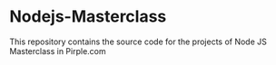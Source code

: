# Nodejs-Masterclass
This repository contains the source code for the projects of Node JS Masterclass in Pirple.com
